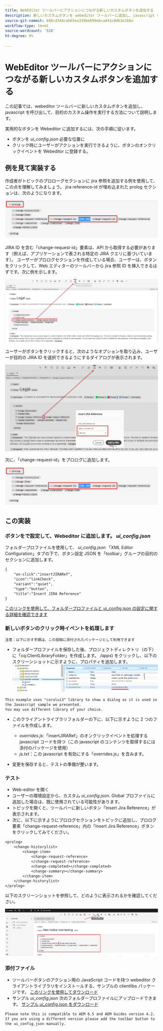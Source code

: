 ```yaml
---
title: WebEditor ツールバーにアクションにつながる新しいカスタムボタンを追加する
description: 新しいカスタムボタンを webeditor ツールバーに追加し、javascript を呼び出してカスタム操作する方法を説明します。
source-git-commit: 880cd344ceb65ea339be699ebcad41c0d62e168a
workflow-type: tm+mt
source-wordcount: '528'
ht-degree: 0%

---
```


# WebEditor ツールバーにアクションにつながる新しいカスタムボタンを追加する

この記事では、webeditor ツールバーに新しいカスタムボタンを追加し、javascript を呼び出して、目的のカスタム操作を実行する方法について説明します。

実用的なボタンを Webeditor に追加するには、次の手順に従います。
- ボタンを *ui_config.json* 必要な位置に
- クリック時にユーザーがアクションを実行できるように、ボタンのオンクリックイベントを Webeditor に登録する。


## 例を見て実装する

作成者がトピックのプロローグセクションに jira 参照を追加する例を使用して、この点を理解してみましょう。 jira reference-id が埋め込まれた prolog セクションは、次のようになります。

![JIRA ID 参照を含むプロローグセクション](../../../assets/authoring/webeditor-add-customtoolbarbutton-prolog-sample.png)

JIRA ID を含む「change-request-id」要素は、API から取得する必要があります（例えば、アプリケーションで表される特定の JIRA クエリに基づいています）。 ユーザーがプロログセクションを作成している場合、ユーザーは、ボタンをクリックして、Web エディターのツールバーから jira 参照 ID を挿入できるはずです。次に例を示します。

![Prolog セクション — JIRA 参照を追加](../../../assets/authoring/webeditor-add-customtoolbarbutton-prolog-insertjirareference.png)

ユーザーがボタンをクリックすると、次のようなオプションを取り込み、ユーザーが目的の JIRA ID を選択できるようにするダイアログが表示されます。

![「Prolog」セクションの「JIRA ID を追加」ダイアログ](../../../assets/authoring/webeditor-add-customtoolbarbutton-prolog-insertjirareference-dialog.png)

次に、「change-request-id」をプロログに追加します。

![JIRA ID 参照を含むプロローグセクション](../../../assets/authoring/webeditor-add-customtoolbarbutton-prolog-sample.png)



## この実装


### ボタンをで設定して、Webeditor に追加します。 *ui_config.json*

フォルダープロファイルを使用して、 *ui_config.json* 「XML Editor Configuration」タブの下で、ボタン設定 JSON を「toolbar」グループの目的のセクションに追加します。

```
{
    "on-click":"insertJIRARef",
    "icon":"linkCheck",
    "variant":"quiet",
    "type":"button",
    "title":"Insert JIRA Reference"
}
```

[このリンクを使用して、フォルダープロファイルと ui_config.json の設定に関する詳細を確認できます](https://experienceleague.adobe.com/docs/experience-manager-guides-learn/videos/advanced-user-guide/editor-configuration.html?lang=en)


### 新しいボタンのクリック時イベントを処理します

    注意：以下に示す手順は、この投稿に添付されたパッケージとして利用できます


- フォルダープロファイルを保存した後、プロジェクトディレクトリ（の下）に「cq:ClientLibraryFolder」を作成します。 */apps*) をクリックし、以下のスクリーンショットに示すように、プロパティを追加します。
  ![webeditor のクライアントライブラリ設定](../../../assets/authoring/webeditor-add-customtoolbarbutton-clientlibrarysettings.png)

```
This example uses "coralui3" library to show a dialog as it is used in the Javascript sample we presented.
You may use different library of your choice.
```

- このクライアントライブラリフォルダーの下に、以下に示すように 2 つのファイルを作成します。
   - *overrides.js*:「insertJIRARef」のオンクリックイベントを処理する javascript コードを持つ（この javascript のコンテンツを取得するには添付のパッケージを使用）
   - *js.txt*：この javascript を有効にする「overrides.js」を含みます。

- 変更を保存すると、テストの準備が整います。


### テスト

- Web-editor を開く
- ユーザーの環境設定から、カスタム *ui_config.json*. Global プロファイルに追加した場合は、既に使用されている可能性があります。
- トピックを開くと、ツールバーに新しいボタン「Insert Jira Reference」が表示されます。
- 次に、以下に示すようにプロログセクションをトピックに追加し、プロログ要素「change-request-reference」内の「Insert Jira Reference」ボタンをクリックしてみてください。

```
<prolog>
    <change-historylist>
        <change-item>
            <change-request-reference>
            </change-request-reference>
            <change-completed></change-completed>
            <change-summary></change-summary>
        </change-item>
    </change-historylist>
</prolog>
```

以下のスクリーンショットを参照して、どのように表示されるかを確認してください。

![新規ボタンをテスト](../../../assets/authoring/webeditor-add-customtoolbarbutton-testing.png)


### 添付ファイル

- ツールバーボタンのアクション用の JavaScript コードを持つ webeditor クライアントライブラリをインストールする、サンプルの clientlibs パッケージです。 [このリンクを使用してダウンロード](../../../assets/authoring/webeditor-addbuttonontoolbar-insertjira-clientlib.zip)
- サンプル *ui_config.json* 次のフォルダープロファイルにアップロードできます。 [サンプル ui_config.json をダウンロード](../../../assets/authoring/sample_ui_config_Guides4.2-InsertJiraReference.json)

```
Please note this is compatible to AEM 6.5 and AEM Guides version 4.2.
If you are using a different version please add the toolbar button to the ui_config.json manually.
```
